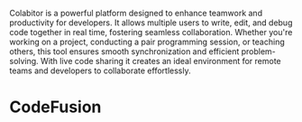 Colabitor is a powerful platform designed to enhance teamwork and productivity for developers. It allows multiple users to write, edit, and debug code together in real time, fostering seamless collaboration. Whether you're working on a project, conducting a pair programming session, or teaching others, this tool ensures smooth synchronization and efficient problem-solving. With live code sharing it creates an ideal environment for remote teams and developers to collaborate effortlessly.
# CodeFusion
